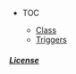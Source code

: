 - TOC  

	- [Class](apexclass)		
	- [Triggers](trigger)
	
	
	
	
	
	
	
	
	
	
	
	
	
	
	
	
	
	
	
	
	
	
	
	
	
	
	
	
	
	

##### [License](LICENSE)

